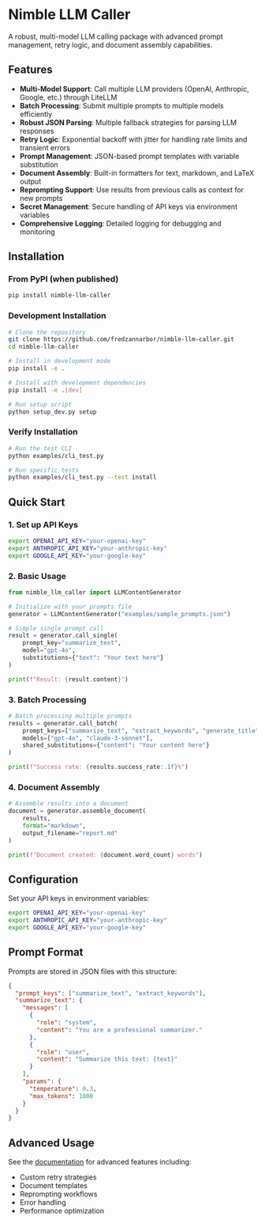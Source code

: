# Nimble LLM Caller

A robust, multi-model LLM calling package with advanced prompt management, retry logic, and document assembly capabilities.

## Features

- **Multi-Model Support**: Call multiple LLM providers (OpenAI, Anthropic, Google, etc.) through LiteLLM
- **Batch Processing**: Submit multiple prompts to multiple models efficiently
- **Robust JSON Parsing**: Multiple fallback strategies for parsing LLM responses
- **Retry Logic**: Exponential backoff with jitter for handling rate limits and transient errors
- **Prompt Management**: JSON-based prompt templates with variable substitution
- **Document Assembly**: Built-in formatters for text, markdown, and LaTeX output
- **Reprompting Support**: Use results from previous calls as context for new prompts
- **Secret Management**: Secure handling of API keys via environment variables
- **Comprehensive Logging**: Detailed logging for debugging and monitoring

## Installation

### From PyPI (when published)
```bash
pip install nimble-llm-caller
```

### Development Installation
```bash
# Clone the repository
git clone https://github.com/fredzannarbor/nimble-llm-caller.git
cd nimble-llm-caller

# Install in development mode
pip install -e .

# Install with development dependencies
pip install -e .[dev]

# Run setup script
python setup_dev.py setup
```

### Verify Installation
```bash
# Run the test CLI
python examples/cli_test.py

# Run specific tests
python examples/cli_test.py --test install
```

## Quick Start

### 1. Set up API Keys
```bash
export OPENAI_API_KEY="your-openai-key"
export ANTHROPIC_API_KEY="your-anthropic-key"
export GOOGLE_API_KEY="your-google-key"
```

### 2. Basic Usage
```python
from nimble_llm_caller import LLMContentGenerator

# Initialize with your prompts file
generator = LLMContentGenerator("examples/sample_prompts.json")

# Simple single prompt call
result = generator.call_single(
    prompt_key="summarize_text",
    model="gpt-4o",
    substitutions={"text": "Your text here"}
)

print(f"Result: {result.content}")
```

### 3. Batch Processing
```python
# Batch processing multiple prompts
results = generator.call_batch(
    prompt_keys=["summarize_text", "extract_keywords", "generate_title"],
    models=["gpt-4o", "claude-3-sonnet"],
    shared_substitutions={"content": "Your content here"}
)

print(f"Success rate: {results.success_rate:.1f}%")
```

### 4. Document Assembly
```python
# Assemble results into a document
document = generator.assemble_document(
    results, 
    format="markdown",
    output_filename="report.md"
)

print(f"Document created: {document.word_count} words")
```

## Configuration

Set your API keys in environment variables:

```bash
export OPENAI_API_KEY="your-openai-key"
export ANTHROPIC_API_KEY="your-anthropic-key"
export GOOGLE_API_KEY="your-google-key"
```

## Prompt Format

Prompts are stored in JSON files with this structure:

```json
{
  "prompt_keys": ["summarize_text", "extract_keywords"],
  "summarize_text": {
    "messages": [
      {
        "role": "system",
        "content": "You are a professional summarizer."
      },
      {
        "role": "user", 
        "content": "Summarize this text: {text}"
      }
    ],
    "params": {
      "temperature": 0.3,
      "max_tokens": 1000
    }
  }
}
```

## Advanced Usage

See the [documentation](docs/) for advanced features including:
- Custom retry strategies
- Document templates
- Reprompting workflows
- Error handling
- Performance optimization